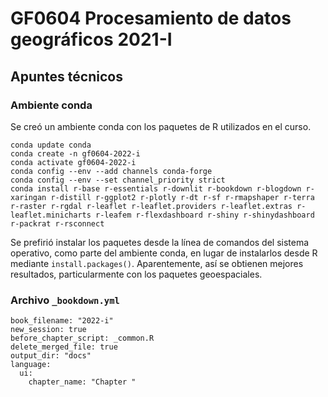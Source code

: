 # GF0604 Procesamiento de datos geográficos 2021-I

## Apuntes técnicos

### Ambiente conda

Se creó un ambiente conda con los paquetes de R utilizados en el curso. 

```shell
conda update conda
conda create -n gf0604-2022-i
conda activate gf0604-2022-i
conda config --env --add channels conda-forge
conda config --env --set channel_priority strict
conda install r-base r-essentials r-downlit r-bookdown r-blogdown r-xaringan r-distill r-ggplot2 r-plotly r-dt r-sf r-rmapshaper r-terra r-raster r-rgdal r-leaflet r-leaflet.providers r-leaflet.extras r-leaflet.minicharts r-leafem r-flexdashboard r-shiny r-shinydashboard r-packrat r-rsconnect
```

Se prefirió instalar los paquetes desde la línea de comandos del sistema operativo, como parte del ambiente conda, en lugar de instalarlos desde R mediante `install.packages()`. Aparentemente, así se obtienen mejores resultados, particularmente con los paquetes geoespaciales.

### Archivo `_bookdown.yml`

```
book_filename: "2022-i"
new_session: true
before_chapter_script: _common.R
delete_merged_file: true
output_dir: "docs"
language:
  ui:
    chapter_name: "Chapter "
```
